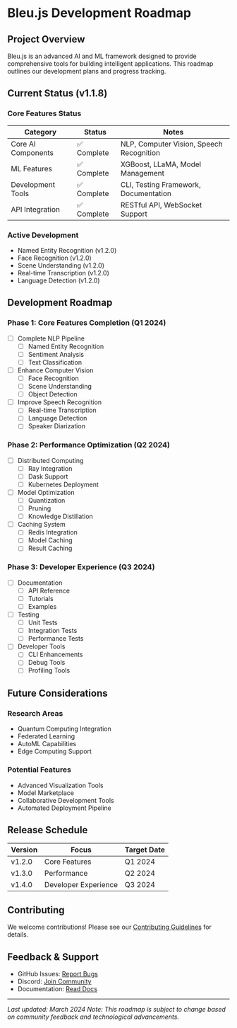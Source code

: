 # Bleu.js Development Roadmap

## Project Overview
Bleu.js is an advanced AI and ML framework designed to provide comprehensive tools for building intelligent applications. This roadmap outlines our development plans and progress tracking.

## Current Status (v1.1.8)

### Core Features Status

| Category | Status | Notes |
|----------|---------|-------|
| Core AI Components | ✅ Complete | NLP, Computer Vision, Speech Recognition |
| ML Features | ✅ Complete | XGBoost, LLaMA, Model Management |
| Development Tools | ✅ Complete | CLI, Testing Framework, Documentation |
| API Integration | ✅ Complete | RESTful API, WebSocket Support |

### Active Development
- Named Entity Recognition (v1.2.0)
- Face Recognition (v1.2.0)
- Scene Understanding (v1.2.0)
- Real-time Transcription (v1.2.0)
- Language Detection (v1.2.0)

## Development Roadmap

### Phase 1: Core Features Completion (Q1 2024)
- [ ] Complete NLP Pipeline
  - [ ] Named Entity Recognition
  - [ ] Sentiment Analysis
  - [ ] Text Classification
- [ ] Enhance Computer Vision
  - [ ] Face Recognition
  - [ ] Scene Understanding
  - [ ] Object Detection
- [ ] Improve Speech Recognition
  - [ ] Real-time Transcription
  - [ ] Language Detection
  - [ ] Speaker Diarization

### Phase 2: Performance Optimization (Q2 2024)
- [ ] Distributed Computing
  - [ ] Ray Integration
  - [ ] Dask Support
  - [ ] Kubernetes Deployment
- [ ] Model Optimization
  - [ ] Quantization
  - [ ] Pruning
  - [ ] Knowledge Distillation
- [ ] Caching System
  - [ ] Redis Integration
  - [ ] Model Caching
  - [ ] Result Caching

### Phase 3: Developer Experience (Q3 2024)
- [ ] Documentation
  - [ ] API Reference
  - [ ] Tutorials
  - [ ] Examples
- [ ] Testing
  - [ ] Unit Tests
  - [ ] Integration Tests
  - [ ] Performance Tests
- [ ] Developer Tools
  - [ ] CLI Enhancements
  - [ ] Debug Tools
  - [ ] Profiling Tools

## Future Considerations

### Research Areas
- Quantum Computing Integration
- Federated Learning
- AutoML Capabilities
- Edge Computing Support

### Potential Features
- Advanced Visualization Tools
- Model Marketplace
- Collaborative Development Tools
- Automated Deployment Pipeline

## Release Schedule

| Version | Focus | Target Date |
|---------|-------|-------------|
| v1.2.0 | Core Features | Q1 2024 |
| v1.3.0 | Performance | Q2 2024 |
| v1.4.0 | Developer Experience | Q3 2024 |

## Contributing
We welcome contributions! Please see our [Contributing Guidelines](CONTRIBUTING.md) for details.

## Feedback & Support
- GitHub Issues: [Report Bugs](https://github.com/yourusername/bleu.js/issues)
- Discord: [Join Community](https://discord.gg/your-server)
- Documentation: [Read Docs](https://docs.bleu.js)

---
*Last updated: March 2024*
*Note: This roadmap is subject to change based on community feedback and technological advancements.*
